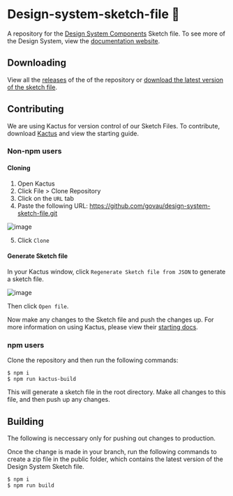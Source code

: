 # Design-system-sketch-file 🌵
A repository for the [Design System Components](https://github.com/govau/design-system-components) Sketch file. To see more of the Design System, view the [documentation website](https://designsystem.gov.au/).

## Downloading

View all the [releases](https://github.com/govau/design-system-sketch-file/releases) of the of the repository or [download the latest version of the sketch file](https://github.com/govau/design-system-sketch-file/raw/master/public/auds.zip).

## Contributing

We are using Kactus for version control of our Sketch Files. To contribute, download [Kactus](https://kactus.io/) and view the starting guide.


### Non-npm users

#### Cloning

1. Open Kactus
2. Click File > Clone Repository
3. Click on the `URL` tab
4. Paste the following URL: https://github.com/govau/design-system-sketch-file.git

![image](https://user-images.githubusercontent.com/20184809/60417531-fcc3f580-9c23-11e9-8fe5-caabbfea5d96.png)


5. Click `Clone`

#### Generate Sketch file

In your Kactus window, click `Regenerate Sketch file from JSON` to generate a sketch file.

![image](https://user-images.githubusercontent.com/20184809/60417158-08fb8300-9c23-11e9-8711-e412ce2c1430.png)

Then click `Open file`.

Now make any changes to the Sketch file and push the changes up. For more information on using Kactus, please view their [starting docs](https://kactus.io/help/how-to/).


### npm users

Clone the repository and then run the following commands:

```
$ npm i
$ npm run kactus-build
```

This will generate a sketch file in the root directory. Make all changes to this file, and then push up any changes.



## Building

The following is neccessary only for pushing out changes to production.

Once the change is made in your branch, run the following commands to create a zip file in the public folder, which contains the latest version of the Design System Sketch file.


```
$ npm i
$ npm run build
```
